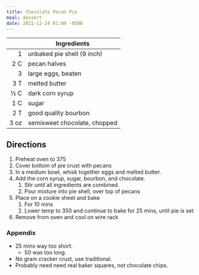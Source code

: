 ```yaml
---
title: Chocolate Pecan Pie
meal: dessert
date: 2021-12-24 01:00 -0500
---
```


|| Ingredients |
|-:|-|
1     | unbaked pie shell (9 inch)
2 C   | pecan halves
3     | large eggs, beaten
3 T   | melted butter
½ C   | dark corn syrup
1 C   | sugar
2 T   | good quality bourbon
3 oz  | semisweet chocolate, chopped

## Directions

1. Preheat oven to 375
2. Cover bottom of pie crust with pecans
3. In a medium bowl, whisk together eggs and melted butter.
4. Add the corn syrup, sugar, bourbon, and chocolate.
	1. Stir until all ingredients are combined.
	2. Pour mixture into pie shell, over top of pecans
5. Place on a cookie sheet and bake
	1. For 10 mins
	2. Lower temp to 350 and continue to bake for 25 mins, until pie is set
6. Remove from oven and cool on wire rack

### Appendix

* 25 mins way too short.
	* 50 was too long.
* No gram cracker crust, use traditional.
* Probably need need real baker squares, not chocolate chips.
